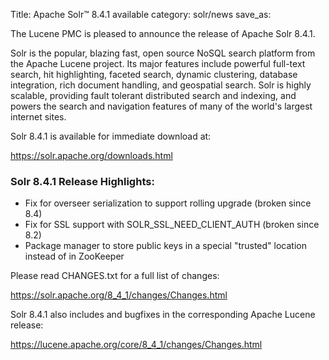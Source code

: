 Title: Apache Solr™ 8.4.1 available
category: solr/news
save_as: 

The Lucene PMC is pleased to announce the release of Apache Solr 8.4.1.

Solr is the popular, blazing fast, open source NoSQL search platform from the Apache Lucene project. Its major features include powerful full-text search, hit highlighting, faceted search, dynamic clustering, database integration, rich document handling, and geospatial search. Solr is highly scalable, providing fault tolerant distributed search and indexing, and powers the search and navigation features of many of the world's largest internet sites.

Solr 8.4.1 is available for immediate download at:

  <https://solr.apache.org/downloads.html>

### Solr 8.4.1 Release Highlights:

  * Fix for overseer serialization to support rolling upgrade (broken since 8.4)
  * Fix for SSL support with SOLR_SSL_NEED_CLIENT_AUTH (broken since 8.2)
  * Package manager to store public keys in a special "trusted" location instead of in ZooKeeper

Please read CHANGES.txt for a full list of changes:

  <https://solr.apache.org/8_4_1/changes/Changes.html>

Solr 8.4.1 also includes  and bugfixes in the corresponding Apache Lucene release:

  <https://lucene.apache.org/core/8_4_1/changes/Changes.html>
